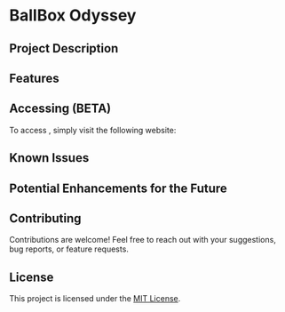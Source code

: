 # BallBox Odyssey


## Project Description


## Features


## Accessing  (BETA)
To access , simply visit the following website: 


## Known Issues

## Potential Enhancements for the Future


## Contributing
Contributions are welcome! Feel free to reach out with your suggestions, bug reports, or feature requests.

## License
This project is licensed under the [MIT License](LICENSE).
